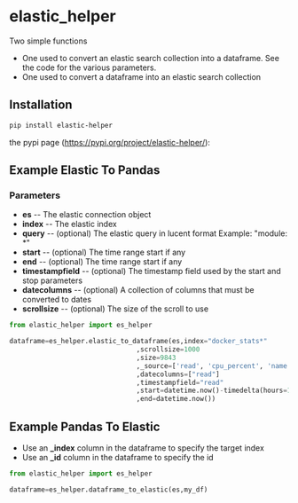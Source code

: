 # elastic_helper
Two simple functions
* One used to convert an elastic search collection into a dataframe. See the code for the various parameters.
* One used to convert a dataframe into an elastic search collection


## Installation

```sh
pip install elastic-helper
```


the pypi page (https://pypi.org/project/elastic-helper/):

## Example Elastic To Pandas

### Parameters

* **es** -- The elastic connection object
* **index** -- The elastic index
* **query** -- (optional) The elastic query in lucent format Example: "module: *"
* **start** -- (optional) The time range start if any
* **end** -- (optional) The time range start if any
* **timestampfield** -- (optional) The timestamp field used by the start and stop parameters
* **datecolumns** -- (optional) A collection of columns that must be converted to dates
* **scrollsize** -- (optional) The size of the scroll to use

```python
from elastic_helper import es_helper 

dataframe=es_helper.elastic_to_dataframe(es,index="docker_stats*"
                                ,scrollsize=1000
                                ,size=9843
                                ,_source=['read', 'cpu_percent', 'name']
                                ,datecolumns=["read"]
                                ,timestampfield="read"
                                ,start=datetime.now()-timedelta(hours=1)
                                ,end=datetime.now())                                                               
```

## Example Pandas To Elastic

* Use an **_index** column in the dataframe to specify the target index
* Use an **_id** column in the dataframe to specify the id

```python
from elastic_helper import es_helper 

dataframe=es_helper.dataframe_to_elastic(es,my_df)                                                               
```

